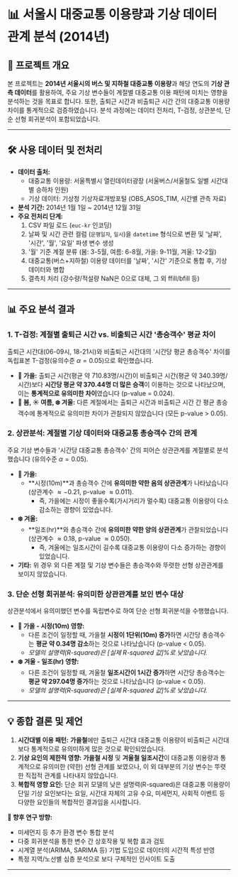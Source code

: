 # 📊 서울시 대중교통 이용량과 기상 데이터 관계 분석 (2014년)

## 📌 프로젝트 개요

본 프로젝트는 **2014년 서울시의 버스 및 지하철 대중교통 이용량**과 해당 연도의 **기상 관측 데이터**를 활용하여, 주요 기상 변수들이 계절별 대중교통 이용 패턴에 미치는 영향을 분석하는 것을 목표로 합니다. 또한, 출퇴근 시간과 비출퇴근 시간 간의 대중교통 이용량 차이를 통계적으로 검증하였습니다. 분석 과정에는 데이터 전처리, T-검정, 상관분석, 단순 선형 회귀분석이 포함되었습니다.

---

## 🛠️ 사용 데이터 및 전처리

* **데이터 출처:**
    * 대중교통 이용량: 서울특별시 열린데이터광장 (서울버스/서울철도 일별 시간대별 승하차 인원)
    * 기상 데이터: 기상청 기상자료개방포털 (OBS\_ASOS\_TIM, 시간별 관측 자료)
* **분석 기간:** 2014년 1월 1일 ~ 2014년 12월 31일
* **주요 전처리 단계:**
    1.  CSV 파일 로드 (`euc-kr` 인코딩)
    2.  날짜 및 시간 관련 컬럼 (`운행일자`, `일시`)을 `datetime` 형식으로 변환 및 '날짜', '시간', '월', '요일' 파생 변수 생성
    3.  '월' 기준 계절 분류 (봄: 3-5월, 여름: 6-8월, 가을: 9-11월, 겨울: 12-2월)
    4.  대중교통(버스+지하철) 이용량 데이터를 '날짜', '시간' 기준으로 통합 후, 기상 데이터와 병합
    5.  결측치 처리 (강수량/적설량 NaN은 0으로 대체, 그 외 ffill/bfill 등)

---

## 📊 주요 분석 결과

### 1. T-검정: 계절별 출퇴근 시간 vs. 비출퇴근 시간 '총승객수' 평균 차이

출퇴근 시간대(06-09시, 18-21시)와 비출퇴근 시간대의 '시간당 평균 총승객수' 차이를 독립표본 T-검정(유의수준 $\alpha = 0.05$)으로 확인했습니다.

* **🍂 가을:** 출퇴근 시간(평균 약 710.83명/시간)이 비출퇴근 시간(평균 약 340.39명/시간)보다 **시간당 평균 약 370.44명 더 많은 승객**이 이용하는 것으로 나타났으며, 이는 **통계적으로 유의미한 차이**였습니다 (p-value = 0.024).
* **🌸 봄, ☀️ 여름, ❄️ 겨울:** 다른 계절에서는 출퇴근 시간과 비출퇴근 시간 간 평균 총승객수에 통계적으로 유의미한 차이가 관찰되지 않았습니다 (모든 p-value > 0.05).

### 2. 상관분석: 계절별 기상 데이터와 대중교통 총승객수 간의 관계

주요 기상 변수들과 '시간당 대중교통 총승객수' 간의 피어슨 상관관계를 계절별로 분석했습니다 (유의수준 $\alpha = 0.05$).

* **🍂 가을:**
    * **시정(10m)**과 총승객수 간에 **유의미한 약한 음의 상관관계**가 나타났습니다 (상관계수 $\approx -0.21$, p-value $\approx 0.011$).
        * 즉, 가을에는 시정이 좋을수록(가시거리가 멀수록) 대중교통 이용량이 다소 감소하는 경향이 있었습니다.
* **❄️ 겨울:**
    * **일조(hr)**와 총승객수 간에 **유의미한 약한 양의 상관관계**가 관찰되었습니다 (상관계수 $\approx 0.18$, p-value $\approx 0.050$).
        * 즉, 겨울에는 일조시간이 길수록 대중교통 이용량이 다소 증가하는 경향이 있었습니다.
* **기타:** 위 경우 외 다른 계절 및 기상 변수들은 총승객수와 뚜렷한 선형 상관관계를 보이지 않았습니다.

### 3. 단순 선형 회귀분석: 유의미한 상관관계를 보인 변수 대상

상관분석에서 유의미했던 변수를 독립변수로 하여 단순 선형 회귀분석을 수행했습니다.

* **🍂 가을 - 시정(10m) 영향:**
    * 다른 조건이 일정할 때, 가을철 **시정이 1단위(10m) 증가**하면 시간당 총승객수는 **평균 약 0.34명 감소**하는 것으로 나타났습니다 (p-value < 0.05).
    * *모델의 설명력(R-squared)은 [실제 R-squared 값]%로 낮았습니다.*
* **❄️ 겨울 - 일조(hr) 영향:**
    * 다른 조건이 일정할 때, 겨울철 **일조시간이 1시간 증가**하면 시간당 총승객수는 **평균 약 297.04명 증가**하는 것으로 나타났습니다 (p-value < 0.05).
    * *모델의 설명력(R-squared)은 [실제 R-squared 값]%로 낮았습니다.*

---

## 💡 종합 결론 및 제언

1.  **시간대별 이용 패턴:** **가을철**에만 출퇴근 시간대 대중교통 이용량이 비출퇴근 시간대보다 통계적으로 유의미하게 많은 것으로 확인되었습니다.
2.  **기상 요인의 제한적 영향:** **가을철 시정** 및 **겨울철 일조시간**이 대중교통 이용량과 통계적으로 유의미한 (약한) 선형 관계를 보였으나, 이 외 대부분의 기상 변수는 뚜렷한 직접적 관계를 나타내지 않았습니다.
3.  **복합적 영향 요인:** 단순 회귀 모델의 낮은 설명력(R-squared)은 대중교통 이용량이 단일 기상 요인보다는 요일, 시간대 자체의 고유 수요, 미세먼지, 사회적 이벤트 등 다양한 요인들의 복합적인 결과임을 시사합니다.

**🚀 향후 연구 방향:**
* 미세먼지 등 추가 환경 변수 통합 분석
* 다중 회귀분석을 통한 변수 간 상호작용 및 복합 효과 검토
* 시계열 분석(ARIMA, SARIMA 등) 기법 도입으로 데이터의 시간적 특성 반영
* 특정 지역/노선별 심층 분석으로 보다 구체적인 인사이트 도출

---
